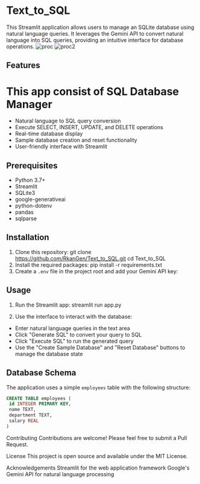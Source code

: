 # Text_to_SQL


This Streamlit application allows users to manage an SQLite database using natural language queries. It leverages the Gemini API to convert natural language into SQL queries, providing an intuitive interface for database operations.
![proc](https://github.com/user-attachments/assets/b72ec237-3f74-4625-81ba-67bb5b577fde)
![proc2](https://github.com/user-attachments/assets/37492718-52ed-4fef-b37c-07ab10f81ca9)

## Features
# This app consist of SQL Database Manager
- Natural language to SQL query conversion
- Execute SELECT, INSERT, UPDATE, and DELETE operations
- Real-time database display
- Sample database creation and reset functionality
- User-friendly interface with Streamlit

## Prerequisites

- Python 3.7+
- Streamlit
- SQLite3
- google-generativeai
- python-dotenv
- pandas
- sqlparse

## Installation

1. Clone this repository:
   git clone https://github.com/RkanGen/Text_to_SQL.git
   cd Text_to_SQL
2. Install the required packages:
pip install -r requirements.txt
3. Create a `.env` file in the project root and add your Gemini API key:
## Usage
1. Run the Streamlit app:
streamlit run app.py


2. Use the interface to interact with the database:
- Enter natural language queries in the text area
- Click "Generate SQL" to convert your query to SQL
- Click "Execute SQL" to run the generated query
- Use the "Create Sample Database" and "Reset Database" buttons to manage the database state


## Database Schema

The application uses a simple `employees` table with the following structure:

```sql
CREATE TABLE employees (
 id INTEGER PRIMARY KEY,
 name TEXT,
 department TEXT,
 salary REAL
)
```
Contributing
Contributions are welcome! Please feel free to submit a Pull Request.

License
This project is open source and available under the MIT License.

Acknowledgements
Streamlit for the web application framework
Google's Gemini API for natural language processing
